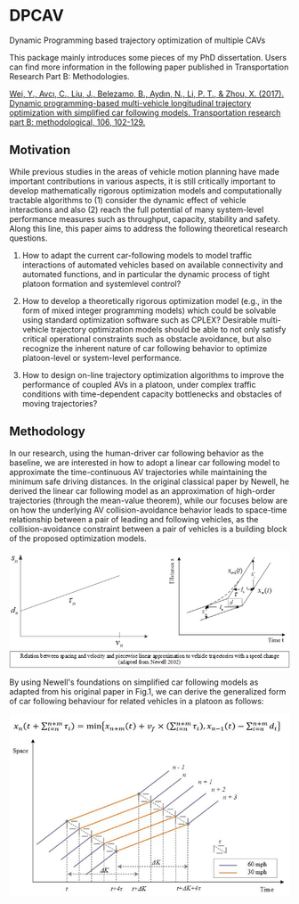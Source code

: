 # DPCAV
Dynamic Programming based trajectory optimization of multiple CAVs

This package mainly introduces some pieces of my PhD dissertation. Users can find more information in the following paper published in Transportation Research Part B: Methodologies.

[Wei, Y., Avcı, C., Liu, J., Belezamo, B., Aydın, N., Li, P. T., & Zhou, X. (2017). Dynamic programming-based multi-vehicle longitudinal trajectory optimization with simplified car following models. Transportation research part B: methodological, 106, 102-129.]

## Motivation

While previous studies in the areas of vehicle motion planning have made important contributions in various aspects, it is still critically important to develop mathematically rigorous optimization models and computationally tractable algorithms to (1) consider the dynamic effect of vehicle interactions and also (2) reach the full potential of many system-level performance measures such as throughput, capacity, stability and safety. Along this line, this paper aims to address the following theoretical research questions.

1. How to adapt the current car-following models to model traffic interactions of automated vehicles based on available connectivity and automated functions, and in particular the dynamic process of tight platoon formation and systemlevel control?

2. How to develop a theoretically rigorous optimization model (e.g., in the form of mixed integer programming models) which could be solvable using standard optimization software such as CPLEX? Desirable multi-vehicle trajectory optimization models should be able to not only satisfy critical operational constraints such as obstacle avoidance, but also recognize the inherent nature of car following behavior to optimize platoon-level or system-level performance.

3. How to design on-line trajectory optimization algorithms to improve the performance of coupled AVs in a platoon, under complex traffic conditions with time-dependent capacity bottlenecks and obstacles of moving trajectories?

[Wei, Y., Avcı, C., Liu, J., Belezamo, B., Aydın, N., Li, P. T., & Zhou, X. (2017). Dynamic programming-based multi-vehicle longitudinal trajectory optimization with simplified car following models. Transportation research part B: methodological, 106, 102-129.]: <https://www.sciencedirect.com/science/article/pii/S0191261517301078?casa_token=-R53IsF9YmoAAAAA:41Azyn3bA7OtX_YR2t5pB7dWDlWtFfJOIJi0FoXDFGep4xvtKKpdt4bhMfrgdpsEENs_DPFSY7s>

## Methodology

In our research, using the human-driver car following behavior as the baseline, we are interested in how to adopt a linear car following model to approximate the time-continuous AV trajectories while maintaining the minimum safe driving distances. In the original classical paper by Newell, he derived the linear car following model as an approximation of high-order trajectories (through the mean-value theorem), while our focuses below are on how the underlying AV collision-avoidance behavior leads to space-time relationship between a pair of leading and following vehicles, as the collision-avoidance constraint between a pair of vehicles is a building block of the proposed optimization models.

![alt text](https://github.com/caferavci/DPCAV/blob/main/Media/Newell.png)

By using Newell's foundations on simplified car following models as adapted from his original paper in Fig.1, we can derive the generalized form of car following behaviour for related vehicles in a platoon as follows:

![alt text](https://github.com/caferavci/DPCAV/blob/main/Media/Newell_General_Form.jpg)

